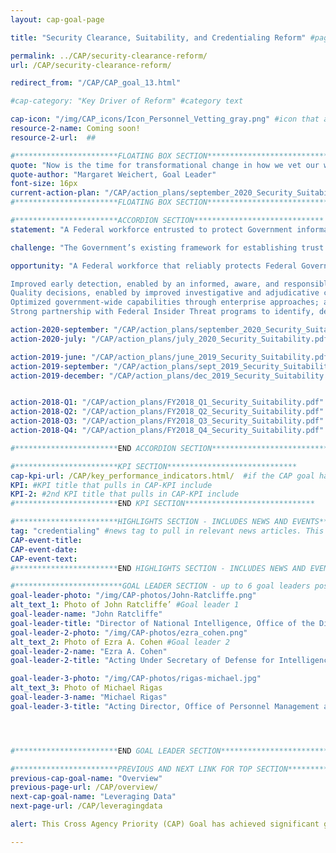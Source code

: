 ```yaml
---
layout: cap-goal-page

title: "Security Clearance, Suitability, and Credentialing Reform" #page title

permalink: ../CAP/security-clearance-reform/
url: /CAP/security-clearance-reform/

redirect_from: "/CAP/CAP_goal_13.html"

#cap-category: "Key Driver of Reform" #category text

cap-icon: "/img/CAP_icons/Icon_Personnel_Vetting_gray.png" #icon that appears next to title
resource-2-name: Coming soon!
resource-2-url:  ##

#***********************FLOATING BOX SECTION*****************************
quote: "Now is the time for transformational change in how we vet our workforce. We are committed to reducing the investigation inventory and fundamentally overhauling the process." #appears in the gray text box
quote-author: "Margaret Weichert, Goal Leader"
font-size: 16px
current-action-plan: "/CAP/action_plans/september_2020_Security_Suitability.pdf"
#***********************FLOATING BOX SECTION*****************************

#***********************ACCORDION SECTION*****************************
statement: "A Federal workforce entrusted to protect Government information and property and to promote a safe and secure work environment, sustained by an enhanced risk management approach. Supported by: Improved early detection enabled by an informed, aware, and responsible Federal workforce; quality decisions enabled by improved investigative and adjudicative capabilities; optimized government-wide capabilities through enterprise approaches; and strong partnership with Insider Threat Programs to strengthen the identification, deterrence, and mitigation of problems before they negatively impact the workforce or national security."

challenge: "The Government’s existing framework for establishing trust in the Federal civilian, military, and contracted workforce has struggled to onboard needed personnel efficiently and effectively, and to determine whether those workers can be consistently trusted to perform their duties and not to cause harm to people, property, systems, and information." #second accordion text

opportunity: "A Federal workforce that reliably protects Federal Government people, property, systems, and information through an enhanced risk management framework, which features:

Improved early detection, enabled by an informed, aware, and responsible Federal workforce;
Quality decisions, enabled by improved investigative and adjudicative capabilities;
Optimized government-wide capabilities through enterprise approaches; and
Strong partnership with Federal Insider Threat programs to identify, deter, and mitigate problems before they negatively impact the workforce or national security. " #third accordion text

action-2020-september: "/CAP/action_plans/september_2020_Security_Suitability.pdf"
action-2020-july: "/CAP/action_plans/july_2020_Security_Suitability.pdf"

action-2019-june: "/CAP/action_plans/june_2019_Security_Suitability.pdf"
action-2019-september: "/CAP/action_plans/sept_2019_Security_Suitability.pdf"
action-2019-december: "/CAP/action_plans/dec_2019_Security_Suitability.pdf"


action-2018-Q1: "/CAP/action_plans/FY2018_Q1_Security_Suitability.pdf"
action-2018-Q2: "/CAP/action_plans/FY2018_Q2_Security_Suitability.pdf"
action-2018-Q3: "/CAP/action_plans/FY2018_Q3_Security_Suitability.pdf"
action-2018-Q4: "/CAP/action_plans/FY2018_Q4_Security_Suitability.pdf"

#***********************END ACCORDION SECTION*****************************

#***********************KPI SECTION*****************************
cap-kpi-url: /CAP/key_performance_indicators.html/  #if the CAP goal has a KPI, it will appear as a button under the title. The button links to the KPI accordion section
KPI: #KPI title that pulls in CAP-KPI include
KPI-2: #2nd KPI title that pulls in CAP-KPI include
#***********************END KPI SECTION*****************************

#***********************HIGHLIGHTS SECTION - INCLUDES NEWS AND EVENTS*****************************
tag: "credentialing" #news tag to pull in relevant news articles. This tag needs to be included in the "post" front matter
CAP-event-title:
CAP-event-date:
CAP-event-text:
#***********************END HIGHLIGHTS SECTION - INCLUDES NEWS AND EVENTS*****************************

#************************GOAL LEADER SECTION - up to 6 goal leaders possible by creating up to 6 sections below***************************
goal-leader-photo: "/img/CAP-photos/John-Ratcliffe.png"
alt_text_1: Photo of John Ratcliffe’ #Goal leader 1
goal-leader-name: "John Ratcliffe"
goal-leader-title: "Director of National Intelligence, Office of the Director of National Intelligence"
goal-leader-2-photo: "/img/CAP-photos/ezra_cohen.png"
alt_text_2: Photo of Ezra A. Cohen #Goal leader 2
goal-leader-2-name: "Ezra A. Cohen"
goal-leader-2-title: "Acting Under Secretary of Defense for Intelligence & Security, Department of Defense"

goal-leader-3-photo: "/img/CAP-photos/rigas-michael.jpg"
alt_text_3: Photo of Michael Rigas
goal-leader-3-name: "Michael Rigas"
goal-leader-3-title: "Acting Director, Office of Personnel Management and Acting Deputy Director of Management, Office of Management and Budget"




#***********************END GOAL LEADER SECTION*****************************8

#***********************PREVIOUS AND NEXT LINK FOR TOP SECTION*****************************8
previous-cap-goal-name: "Overview"
previous-page-url: /CAP/overview/
next-cap-goal-name: "Leveraging Data"
next-page-url: /CAP/leveragingdata

alert: This Cross Agency Priority (CAP) Goal has achieved significant gains and is being institutionalized across the federal government. You can read more about this categorization <a href="https://www.performance.gov/about/CAP_about.html">here</a> and can continue to find modified quarterly progress updates on this page.

---  
```

